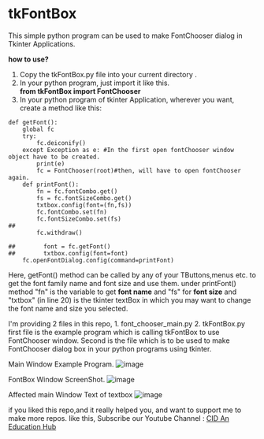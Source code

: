 # tkFontBox
This simple python program can be used to make FontChooser dialog in Tkinter Applications.

**how to use?**
1.  Copy the tkFontBox.py file into your current directory .
2.  In your python program, just import it like this.
    <br>**from tkFontBox import FontChooser**
3.  In your python program of tkinter Application, wherever you want, create a method like this:
```
def getFont():
    global fc
    try:
        fc.deiconify()
    except Exception as e: #In the first open fontChooser window object have to be created.
        print(e)
        fc = FontChooser(root)#then, will have to open fontChooser again.
    def printFont():
        fn = fc.fontCombo.get()
        fs = fc.fontSizeCombo.get()
        txtbox.config(font=(fn,fs))
        fc.fontCombo.set(fn)
        fc.fontSizeCombo.set(fs)
##            
        fc.withdraw()
    
##        font = fc.getFont()
##        txtbox.config(font=font)
    fc.openFontDialog.config(command=printFont)
```
Here, getFont() method can be called by any of your TButtons,menus etc. to get the font family name and font size and use them.
under printFont() method "fn" is the variable to get **font name** and "fs" for **font size** and "txtbox" (in line 20) is the tkinter textBox in which you may want to change the font name and size you selected.

I'm providing 2 files in this repo,
    1. font_chooser_main.py
    2. tkFontBox.py
first file is the example program which is calling tkFontBox to use FontChooser window.
Second is the file which is to be used to make FontChooser dialog box in your python programs using tkinter.

Main Window Example Program.
![image](https://user-images.githubusercontent.com/41276382/153012021-2e7ac198-ad77-48da-9be0-f214aa91c85b.png)

FontBox Window ScreenShot.
![image](https://user-images.githubusercontent.com/41276382/153012267-5be0d232-3e45-46b0-8ffa-891bfef44868.png)

Affected main Window Text of textbox
![image](https://user-images.githubusercontent.com/41276382/153012503-37a39bf3-fad3-4ed0-8d56-cfc7bbd1848d.png)


if you liked this repo,and it really helped you, and want to support me to make more repos. like this,
Subscribe our Youtube Channel : <a href="https://www.youtube.com/c/cidaneducationhub/subscribe=1">CID An Education Hub</a>
